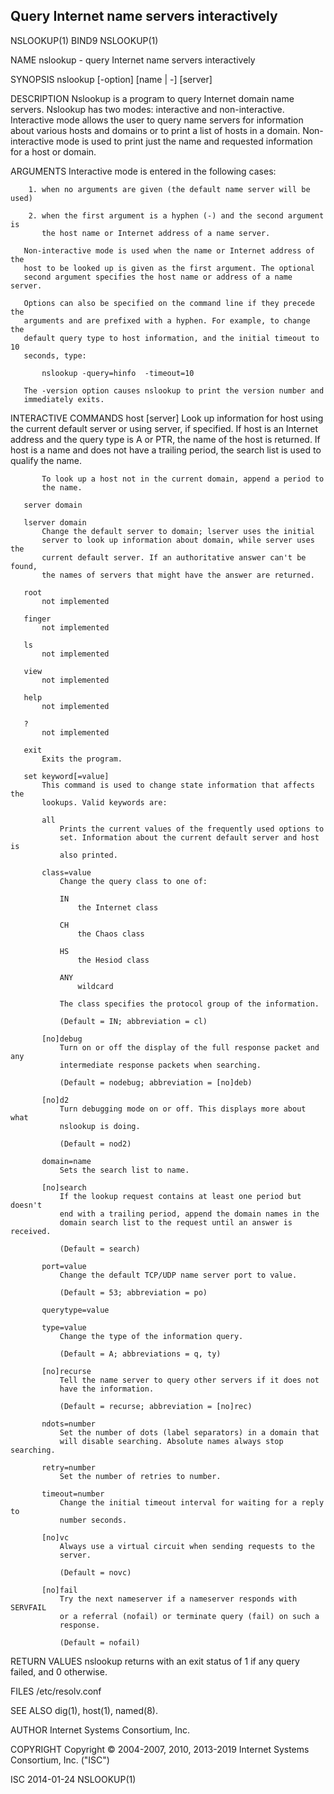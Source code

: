 ## Query Internet name servers interactively

NSLOOKUP(1)                         BIND9                         NSLOOKUP(1)

NAME
       nslookup - query Internet name servers interactively

SYNOPSIS
       nslookup [-option] [name | -] [server]

DESCRIPTION
       Nslookup is a program to query Internet domain name servers.  Nslookup
       has two modes: interactive and non-interactive. Interactive mode
       allows the user to query name servers for information about various
       hosts and domains or to print a list of hosts in a domain.
       Non-interactive mode is used to print just the name and requested
       information for a host or domain.

ARGUMENTS
       Interactive mode is entered in the following cases:

        1. when no arguments are given (the default name server will be used)
    
        2. when the first argument is a hyphen (-) and the second argument is
           the host name or Internet address of a name server.
    
       Non-interactive mode is used when the name or Internet address of the
       host to be looked up is given as the first argument. The optional
       second argument specifies the host name or address of a name server.
    
       Options can also be specified on the command line if they precede the
       arguments and are prefixed with a hyphen. For example, to change the
       default query type to host information, and the initial timeout to 10
       seconds, type:
    
           nslookup -query=hinfo  -timeout=10
    
       The -version option causes nslookup to print the version number and
       immediately exits.

INTERACTIVE COMMANDS
       host [server]
           Look up information for host using the current default server or
           using server, if specified. If host is an Internet address and the
           query type is A or PTR, the name of the host is returned. If host
           is a name and does not have a trailing period, the search list is
           used to qualify the name.

           To look up a host not in the current domain, append a period to
           the name.
    
       server domain
    
       lserver domain
           Change the default server to domain; lserver uses the initial
           server to look up information about domain, while server uses the
           current default server. If an authoritative answer can't be found,
           the names of servers that might have the answer are returned.
    
       root
           not implemented
    
       finger
           not implemented
    
       ls
           not implemented
    
       view
           not implemented
    
       help
           not implemented
    
       ?
           not implemented
    
       exit
           Exits the program.
    
       set keyword[=value]
           This command is used to change state information that affects the
           lookups. Valid keywords are:
    
           all
               Prints the current values of the frequently used options to
               set. Information about the current default server and host is
               also printed.
    
           class=value
               Change the query class to one of:
    
               IN
                   the Internet class
    
               CH
                   the Chaos class
    
               HS
                   the Hesiod class
    
               ANY
                   wildcard
    
               The class specifies the protocol group of the information.
    
               (Default = IN; abbreviation = cl)
    
           [no]debug
               Turn on or off the display of the full response packet and any
               intermediate response packets when searching.
    
               (Default = nodebug; abbreviation = [no]deb)
    
           [no]d2
               Turn debugging mode on or off. This displays more about what
               nslookup is doing.
    
               (Default = nod2)
    
           domain=name
               Sets the search list to name.
    
           [no]search
               If the lookup request contains at least one period but doesn't
               end with a trailing period, append the domain names in the
               domain search list to the request until an answer is received.
    
               (Default = search)
    
           port=value
               Change the default TCP/UDP name server port to value.
    
               (Default = 53; abbreviation = po)
    
           querytype=value
    
           type=value
               Change the type of the information query.
    
               (Default = A; abbreviations = q, ty)
    
           [no]recurse
               Tell the name server to query other servers if it does not
               have the information.
    
               (Default = recurse; abbreviation = [no]rec)
    
           ndots=number
               Set the number of dots (label separators) in a domain that
               will disable searching. Absolute names always stop searching.
    
           retry=number
               Set the number of retries to number.
    
           timeout=number
               Change the initial timeout interval for waiting for a reply to
               number seconds.
    
           [no]vc
               Always use a virtual circuit when sending requests to the
               server.
    
               (Default = novc)
    
           [no]fail
               Try the next nameserver if a nameserver responds with SERVFAIL
               or a referral (nofail) or terminate query (fail) on such a
               response.
    
               (Default = nofail)

RETURN VALUES
       nslookup returns with an exit status of 1 if any query failed, and 0
       otherwise.

FILES
       /etc/resolv.conf

SEE ALSO
       dig(1), host(1), named(8).

AUTHOR
       Internet Systems Consortium, Inc.

COPYRIGHT
       Copyright © 2004-2007, 2010, 2013-2019 Internet Systems Consortium,
       Inc. ("ISC")

ISC                               2014-01-24                      NSLOOKUP(1)
